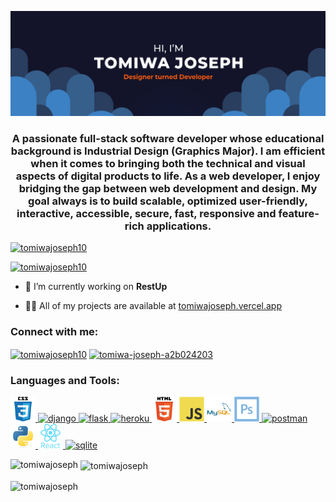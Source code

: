 [![Tomiwa's GitHub Banner](./assets/GitHubHeader.png)](https://tomiwajoseph.vercel.app)


<h3 align="center">A passionate full-stack software developer whose educational background is Industrial Design (Graphics Major). I am efficient when it comes to bringing both the technical and visual aspects of digital products to life. As a web developer, I enjoy bridging the gap between web development and design. My goal always is to build scalable, optimized user-friendly, interactive, accessible, secure, fast, responsive and feature-rich applications.</h3>

<p align="left"> <a href="https://twitter.com/tomiwajoseph10" target="blank"><img src="https://img.shields.io/twitter/follow/tomiwajoseph10?logo=twitter&style=for-the-badge" alt="tomiwajoseph10" /></a> </p>
<p align="left"> <a href="https://twitter.com/tomiwajoseph10" target="blank"><img src="https://img.shields.io/twitter/follow/tomiwajoseph10?logo=twitter&style=for-the-badge" alt="tomiwajoseph10" /></a> </p>

- 🔭 I’m currently working on **RestUp**

- 👨‍💻 All of my projects are available at [tomiwajoseph.vercel.app](tomiwajoseph.vercel.app)

<h3 align="left">Connect with me:</h3>
<p align="left">
<a href="https://twitter.com/tomiwajoseph10" target="blank"><img align="center" src="https://raw.githubusercontent.com/rahuldkjain/github-profile-readme-generator/master/src/images/icons/Social/twitter.svg" alt="tomiwajoseph10" height="30" width="40" /></a>
<a href="https://linkedin.com/in/tomiwa-joseph-a2b024203" target="blank"><img align="center" src="https://raw.githubusercontent.com/rahuldkjain/github-profile-readme-generator/master/src/images/icons/Social/linked-in-alt.svg" alt="tomiwa-joseph-a2b024203" height="30" width="40" /></a>
</p>

<h3 align="left">Languages and Tools:</h3>
<p align="left"> <a href="https://www.w3schools.com/css/" target="_blank" rel="noreferrer"> <img src="https://raw.githubusercontent.com/devicons/devicon/master/icons/css3/css3-original-wordmark.svg" alt="css3" width="40" height="40"/> </a> <a href="https://www.djangoproject.com/" target="_blank" rel="noreferrer"> <img src="https://cdn.worldvectorlogo.com/logos/django.svg" alt="django" width="40" height="40"/> </a> <a href="https://flask.palletsprojects.com/" target="_blank" rel="noreferrer"> <img src="https://www.vectorlogo.zone/logos/pocoo_flask/pocoo_flask-icon.svg" alt="flask" width="40" height="40"/> </a> <a href="https://heroku.com" target="_blank" rel="noreferrer"> <img src="https://www.vectorlogo.zone/logos/heroku/heroku-icon.svg" alt="heroku" width="40" height="40"/> </a> <a href="https://www.w3.org/html/" target="_blank" rel="noreferrer"> <img src="https://raw.githubusercontent.com/devicons/devicon/master/icons/html5/html5-original-wordmark.svg" alt="html5" width="40" height="40"/> </a> <a href="https://developer.mozilla.org/en-US/docs/Web/JavaScript" target="_blank" rel="noreferrer"> <img src="https://raw.githubusercontent.com/devicons/devicon/master/icons/javascript/javascript-original.svg" alt="javascript" width="40" height="40"/> </a> <a href="https://www.mysql.com/" target="_blank" rel="noreferrer"> <img src="https://raw.githubusercontent.com/devicons/devicon/master/icons/mysql/mysql-original-wordmark.svg" alt="mysql" width="40" height="40"/> </a> <a href="https://www.photoshop.com/en" target="_blank" rel="noreferrer"> <img src="https://raw.githubusercontent.com/devicons/devicon/master/icons/photoshop/photoshop-line.svg" alt="photoshop" width="40" height="40"/> </a> <a href="https://postman.com" target="_blank" rel="noreferrer"> <img src="https://www.vectorlogo.zone/logos/getpostman/getpostman-icon.svg" alt="postman" width="40" height="40"/> </a> <a href="https://www.python.org" target="_blank" rel="noreferrer"> <img src="https://raw.githubusercontent.com/devicons/devicon/master/icons/python/python-original.svg" alt="python" width="40" height="40"/> </a> <a href="https://reactjs.org/" target="_blank" rel="noreferrer"> <img src="https://raw.githubusercontent.com/devicons/devicon/master/icons/react/react-original-wordmark.svg" alt="react" width="40" height="40"/> </a> <a href="https://www.sqlite.org/" target="_blank" rel="noreferrer"> <img src="https://www.vectorlogo.zone/logos/sqlite/sqlite-icon.svg" alt="sqlite" width="40" height="40"/> </a> </p>

<p><img align="left" src="https://github-readme-stats.vercel.app/api/top-langs?username=tomiwajoseph&show_icons=true&locale=en&layout=compact" alt="tomiwajoseph" /></p>

<p>&nbsp;<img align="center" src="https://github-readme-stats.vercel.app/api?username=tomiwajoseph&show_icons=true&locale=en" alt="tomiwajoseph" /></p>

<p><img align="center" src="https://github-readme-streak-stats.herokuapp.com/?user=tomiwajoseph&" alt="tomiwajoseph" /></p>
